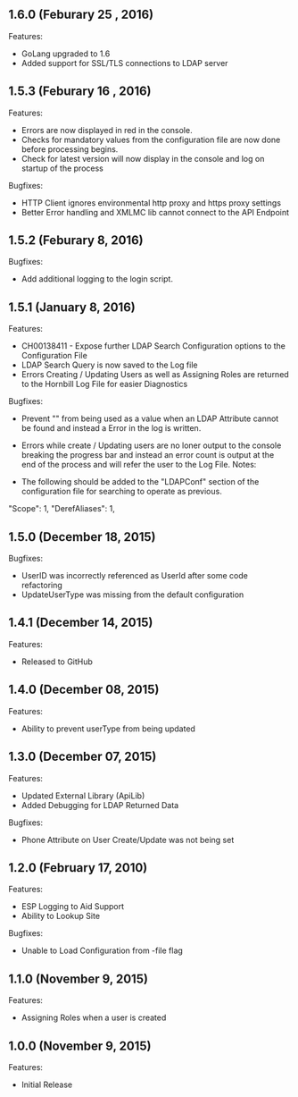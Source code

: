 ## 1.6.0 (Feburary 25 , 2016)

Features:

- GoLang upgraded to 1.6
- Added support for SSL/TLS connections to LDAP server

## 1.5.3 (Feburary 16 , 2016)

Features:

- Errors are now displayed in red in the console.
- Checks for mandatory values from the configuration file are now done before processing begins.
- Check for latest version will now display in the console and log on startup of the process

Bugfixes:

- HTTP Client ignores environmental http proxy and https proxy settings
- Better Error handling and XMLMC lib cannot connect to the API Endpoint

## 1.5.2 (Feburary 8, 2016)

Bugfixes:

- Add additional logging to the login script.

## 1.5.1 (January 8, 2016)

Features:

- CH00138411 - Expose further LDAP Search Configuration options to the Configuration File
- LDAP Search Query is now saved to the Log file
- Errors Creating / Updating Users as well as Assigning Roles are returned to the Hornbill Log File for easier Diagnostics

Bugfixes:

- Prevent "<invalid Value>" from being used as a value when an LDAP Attribute cannot be found and instead a Error in the log is written.
- Errors while create / Updating users are no loner output to the console breaking the progress bar and instead an error count is output at
the end of the process and will refer the user to the Log File.
Notes:

- The following should be added to the "LDAPConf" section of the configuration file for searching to operate as previous.

"Scope": 1,
"DerefAliases": 1,

## 1.5.0 (December 18, 2015)

Bugfixes:

- UserID was incorrectly referenced as UserId after some code refactoring
- UpdateUserType was missing from the default configuration

## 1.4.1 (December 14, 2015)

Features:

  - Released to GitHub

## 1.4.0 (December 08, 2015)

Features:

  - Ability to prevent userType from being updated

## 1.3.0 (December 07, 2015)

Features:

  - Updated External Library (ApiLib)
  - Added Debugging for LDAP Returned Data

Bugfixes:

 - Phone Attribute on User Create/Update was not being set

## 1.2.0 (February 17, 2010)

Features:

  - ESP Logging to Aid Support
  - Ability to Lookup Site

Bugfixes:

  - Unable to Load Configuration from -file flag

## 1.1.0 (November 9, 2015)

Features:

  - Assigning Roles when a user is created

## 1.0.0 (November 9, 2015)

Features:

  - Initial Release
